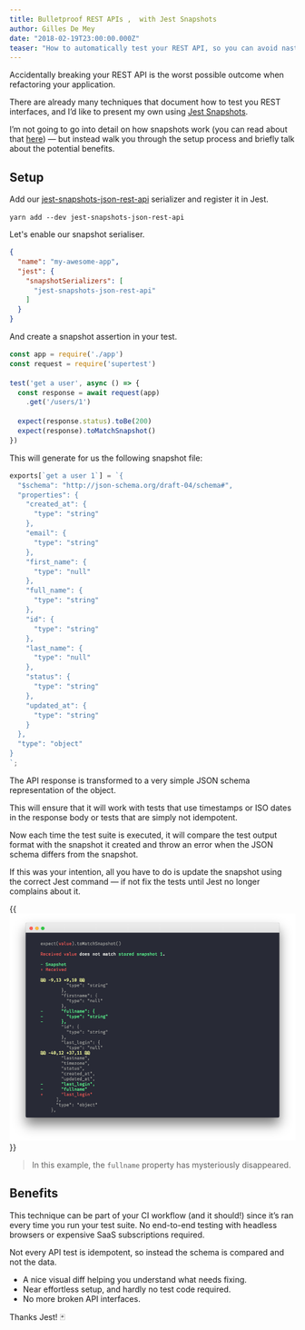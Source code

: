 ```yaml
---
title: Bulletproof REST APIs ,  with Jest Snapshots
author: Gilles De Mey
date: "2018-02-19T23:00:00.000Z"
teaser: "How to automatically test your REST API, so you can avoid nasty surprises by accidentally breaking your interface 😱."
---
```


Accidentally breaking your REST API is the worst possible outcome when refactoring your application.

There are already many techniques that document how to test you REST interfaces, and I’d like to present my own using [Jest Snapshots](https://facebook.github.io/jest/docs/en/snapshot-testing.html).

I’m not going to go into detail on how snapshots work (you can read about that [here](https://facebook.github.io/jest/blog/2016/07/27/jest-14.html)) — but instead walk you through the setup process and briefly talk about the potential benefits.

## Setup

Add our [jest-snapshots-json-rest-api](https://github.com/gillesdemey/jest-snapshots-json-rest-api) serializer and register it in Jest.

`yarn add --dev jest-snapshots-json-rest-api`

Let's enable our snapshot serialiser.

```json
{
  "name": "my-awesome-app",
  "jest": {
    "snapshotSerializers": [
      "jest-snapshots-json-rest-api"
    ]
  }
}
```

And create a snapshot assertion in your test.

```javascript
const app = require('./app')
const request = require('supertest')

test('get a user', async () => {
  const response = await request(app)
    .get('/users/1')

  expect(response.status).toBe(200)
  expect(response).toMatchSnapshot()
})
```

This will generate for us the following snapshot file:

```javascript
exports[`get a user 1`] = `{
  "$schema": "http://json-schema.org/draft-04/schema#",
  "properties": {
    "created_at": {
      "type": "string"
    },
    "email": {
      "type": "string"
    },
    "first_name": {
      "type": "null"
    },
    "full_name": {
      "type": "string"
    },
    "id": {
      "type": "string"
    },
    "last_name": {
      "type": "null"
    },
    "status": {
      "type": "string"
    },
    "updated_at": {
      "type": "string"
    }
  },
  "type": "object"
}
`;
```

The API response is transformed to a very simple JSON schema representation of the object.

This will ensure that it will work with tests that use timestamps or ISO dates in the response body or tests that are simply not idempotent.

Now each time the test suite is executed, it will compare the test output format with the snapshot it created and throw an error when the JSON schema differs from the snapshot.

If this was your intention, all you have to do is update the snapshot using the correct Jest command — if not fix the tests until Jest no longer complains about it.

{{<img src="assets/1-Kf_2M0vIsX755NWjlgY0XQ.png" alt="In this example, the 'fullname' property has mysteriously disappeared.">}}
> In this example, the `fullname` property has mysteriously disappeared.

## Benefits

This technique can be part of your CI workflow (and it should!) since it’s ran every time you run your test suite. No end-to-end testing with headless browsers or expensive SaaS subscriptions required.

Not every API test is idempotent, so instead the schema is compared and not the data.

* A nice visual diff helping you understand what needs fixing.
* Near effortless setup, and hardly no test code required.
* No more broken API interfaces.

Thanks Jest! 🃏
